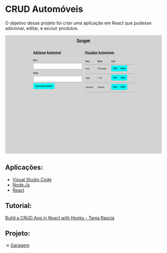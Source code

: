 # CRUD Automóveis

O objetivo desse projeto foi criar uma aplicação em React que pudesse adicionar, editar, e excluir produtos.

<img src="/print.PNG" height="380px"/>

## Aplicações:
* [Visual Studio Code](https://code.visualstudio.com/download)
* [Node.Js](https://nodejs.org/en/download/)
* [React](https://pt-br.reactjs.org/docs/create-a-new-react-app.html)

## Tutorial: 
[Build a CRUD App in React with Hooks - Tania Rascia](https://www.taniarascia.com/crud-app-in-react-with-hooks/)

## Projeto:
-> [Garagem](https://crud-automoveis.netlify.app/)
